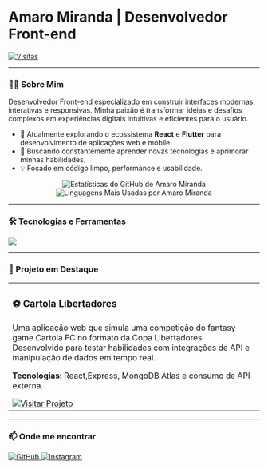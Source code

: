 # Amaro Miranda | Desenvolvedor Front-end

<p align="left">
  <a href="https://github.com/AmaroMiranda">
    <img alt="Visitas" src="https://hits.sh/github.com/AmaroMiranda.svg?style=flat-square&color=555&label=VISITAS"/>
  </a>
</p>

---

### 👨‍💻 Sobre Mim

Desenvolvedor Front-end especializado em construir interfaces modernas, interativas e responsivas. Minha paixão é transformar ideias e desafios complexos em experiências digitais intuitivas e eficientes para o usuário.

- 🔭 Atualmente explorando o ecossistema **React** e **Flutter** para desenvolvimento de aplicações web e mobile.
- 🌱 Buscando constantemente aprender novas tecnologias e aprimorar minhas habilidades.
- 💡 Focado em código limpo, performance e usabilidade.

<p align="center">
  <img align="center" src="https://github-readme-stats.vercel.app/api?username=AmaroMiranda&show_icons=true&theme=dracula&include_all_commits=true&count_private=true" alt="Estatísticas do GitHub de Amaro Miranda" />
  <br/>
  <img align="center" src="https://github-readme-stats.vercel.app/api/top-langs/?username=AmaroMiranda&layout=compact&langs_count=7&theme=dracula" alt="Linguagens Mais Usadas por Amaro Miranda" />
</p>

---

### 🛠️ Tecnologias e Ferramentas

<p align="left">
  <a href="https://skillicons.dev">
    <img src="https://skillicons.dev/icons?i=html,css,js,react,flutter,bootstrap,git,figma" />
  </a>
</p>

---

### 🚀 Projeto em Destaque

<table width="100%">
  <tr>
    <td width="100%">
      <h3>⚽ Cartola Libertadores</h3>
      <p>Uma aplicação web que simula uma competição do fantasy game Cartola FC no formato da Copa Libertadores. Desenvolvido para testar habilidades com integrações de API e manipulação de dados em tempo real.</p>
      <p><strong>Tecnologias:</strong> React,Express, MongoDB Atlas e consumo de API externa.</p>
      <a href="https://cartola-libertadors.onrender.com/" target="_blank">
        <img src="https://img.shields.io/badge/Visitar_Projeto-0078D4?style=for-the-badge&logo=googlechrome&logoColor=white" alt="Visitar Projeto">
      </a>
    </td>
  </tr>
</table>

---

### 📫 Onde me encontrar

<p align="left">
  <a href="https://github.com/AmaroMiranda" target="_blank">
    <img src="https://img.shields.io/badge/GitHub-181717?style=for-the-badge&logo=github&logoColor=white" alt="GitHub">
  </a>

  <a href="https://www.instagram.com/amaro_miranda1/" target="_blank">
    <img src="https://img.shields.io/badge/Instagram-E4405F?style=for-the-badge&logo=instagram&logoColor=white" alt="Instagram">
  </a>
</p>

